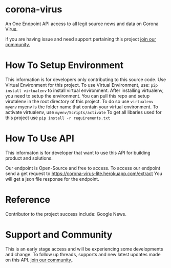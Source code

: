 # corona-virus
An One Endpoint API access to all legit source news and data on Corona Virus.

if you are having issue and need support pertaining this project [join our community.](https://chat.whatsapp.com/CdkwftPkW7l25x9yfvUuji)
 
 # How To Setup Environment
 This information is for developers only contributing to this source code.
 Use Virtual Environment for this project.
 To use Virtual Environment, use: `pip install virtualenv` to install virtual environment.
 After installing virtualenv, you need to setup the environment. You can pull this repo and setup virutalenv in the root directory of this project.
 To do so use `virtualenv myenv` myenv is the folder name that contain your virtual environment.
 To activate virtualenv, use `myenv/Scripts/activate` 
 To get all libaries used for this project use `pip install -r requirements.txt`
 
 # How To Use API
 This informaton is for developer that want to use this API for building product and solutions.
 
 Our endpoint is Open-Source and free to access. To access our endpoint send a get request to https://corona-virus-lite.herokuapp.com/extract
 You will get a json file response for the endpoint.
 
 # Reference
 Contributor to the project success include:
 Google News.
 
 
 # Support and Community
 This is an early stage access and will be experiencing some developments and change. To follow up threads, supports and new latest updates made on this API. [join our community.](https://chat.whatsapp.com/CdkwftPkW7l25x9yfvUuji).
